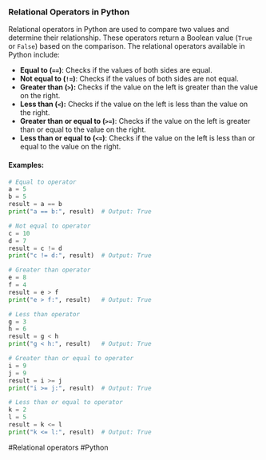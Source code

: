 ### Relational Operators in Python

Relational operators in Python are used to compare two values and determine their relationship. These operators return a Boolean value (`True` or `False`) based on the comparison. The relational operators available in Python include:

- **Equal to (`==`)**: Checks if the values of both sides are equal.
- **Not equal to (`!=`)**: Checks if the values of both sides are not equal.
- **Greater than (`>`):** Checks if the value on the left is greater than the value on the right.
- **Less than (`<`):** Checks if the value on the left is less than the value on the right.
- **Greater than or equal to (`>=`)**: Checks if the value on the left is greater than or equal to the value on the right.
- **Less than or equal to (`<=`)**: Checks if the value on the left is less than or equal to the value on the right.

#### Examples:

```python
# Equal to operator
a = 5
b = 5
result = a == b
print("a == b:", result)  # Output: True

# Not equal to operator
c = 10
d = 7
result = c != d
print("c != d:", result)  # Output: True

# Greater than operator
e = 8
f = 4
result = e > f
print("e > f:", result)   # Output: True

# Less than operator
g = 3
h = 6
result = g < h
print("g < h:", result)   # Output: True

# Greater than or equal to operator
i = 9
j = 9
result = i >= j
print("i >= j:", result)  # Output: True

# Less than or equal to operator
k = 2
l = 5
result = k <= l
print("k <= l:", result)  # Output: True
```

#Relational operators #Python